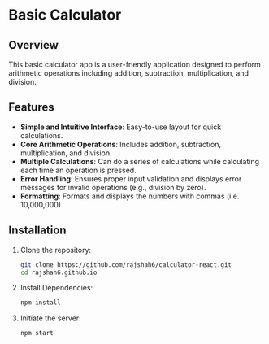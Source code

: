 # Basic Calculator

## Overview
This basic calculator app is a user-friendly application designed to perform arithmetic operations including addition, subtraction, multiplication, and division. 

## Features
- **Simple and Intuitive Interface**: Easy-to-use layout for quick calculations.
- **Core Arithmetic Operations**: Includes addition, subtraction, multiplication, and division.
- **Multiple Calculations**: Can do a series of calculations while calculating each time an operation is pressed.
- **Error Handling**: Ensures proper input validation and displays error messages for invalid operations (e.g., division by zero).
- **Formatting**: Formats and displays the numbers with commas (i.e. 10,000,000)

## Installation
1. Clone the repository:
   ```bash
   git clone https://github.com/rajshah6/calculator-react.git
   cd rajshah6.github.io
   ```

2. Install Dependencies:
    ```bash
    npm install
    ```

3. Initiate the server:
    ```bash
    npm start
    ```

